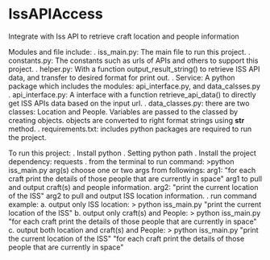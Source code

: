 # IssAPIAccess
Integrate with Iss API to retrieve craft location and people information

Modules and file include:
  . iss_main.py: The main file to run this project.
  . constants.py: The constants such as urls of APIs and others to support this project.
  . helper.py: With a function output_result_string() to retrieve ISS API data, and transfer to
    desired format for print out.
  . Service: A python package which includes the modules: api_interface.py, and data_calsses.py
  . api_interface.py: A interface with a function retrieve_api_data() to directly get ISS APIs
    data based on the input url.
  . data_classes.py: there are two classes: Location and People. Variables are passed to the classed
    by creating objects. objects are converted to right format strings using __str__ method.
  . requirements.txt: includes python packages are required to run the project.

To run this project:
  . Install python
  . Setting python path
  . Install the project dependency: requests 
  . from the terminal to run command:
    >python iss_main.py arg(s)
    choose one or two args from followings:
    arg1: "for each craft print the details of those people that are currently in space"
    arg1 to pull and output craft(s) and people information.
    arg2:  "print the current location of the ISS"
    arg2 to pull and output ISS location information.
  . run command example:
    a. output only ISS location:
       > python iss_main.py "print the current location of the ISS" 
    b. output only craft(s) and People:
       > python iss_main.py "for each craft print the details of those people that are currently in space"
    c. output both location and craft(s) and People:
       > python iss_main.py "print the current location of the ISS" "for each craft print the details of those
         people that are currently in space"
